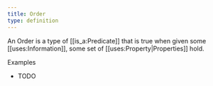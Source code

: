 ```yaml
---
title: Order
type: definition
---
```


An Order is a type of [[is_a:Predicate]] that is true when given some [[uses:Information]], some set of [[uses:Property|Properties]] hold.

Examples
 - TODO